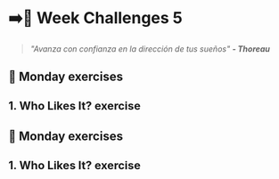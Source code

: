 # :arrow_right::sunrise_over_mountains: Week Challenges 5
> *"Avanza con confianza en la dirección de tus sueños"* 
>***- Thoreau***

## :date: Monday exercises
<h3 style="font-size: 20px">1. Who Likes It? exercise</h3>

## :date: Monday exercises
<h3 style="font-size: 20px">1. Who Likes It? exercise</h3>